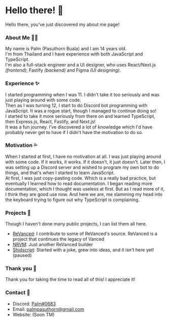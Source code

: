 # Hello there! 👋
Hello there, you've just discovered my about me page!

### About Me 👦🏻
My name is Palm (Pasuthorn Buala) and I am 14 years old.  
I'm from Thailand and I have experience with both JavaScript and TypeScript.  
I'm also a full-stack engineer and a UI designer, who uses React/Next.js *(frontend)*, Fastify *(backend)* and Figma *(UI designing)*.  

### Experience ✨
I started programming when I was 11. I didn't take it too seriously and was just playing around with some code.  
Then as I was turning 12, I start to do Discord bot programming with JavaScript. It was a rogue start, though I managed to continue doing so!  
I started to take it more seriously from there on and learned TypeScript, then Express.js, React, Fastify, and Next.js!  
It was a fun journey. I've discovered a lot of knowledge which I'd have probably never get to have if I didn't have the motivation to do so.  

### Motivation 💦
When I started at first, I have no motivation at all. I was just playing around with some code. If it works, it works. If it doesn't, it just doesn't. 
Later then, I was setting up a Discord server and wished to program my own bot to do things, and that's when I started to learn JavaScript.  
At first, I was just copy-pasting code. Which is a really bad practice, but eventually I learned how to read documentation.
I began reading more documentation, which I thought was useless at first. But as I read more of it, I think they are good use now. And here we are, me slamming my head into the keyboard trying to figure out why TypeScript is complaining.

### Projects 📑
Though I haven't done many public projects, I can list them all here.  
 - [ReVanced](https://github.com/revanced): I contribute to some of ReVanced's source. ReVanced is a project that continues the legacy of Vanced
 - [NRVM](https://github.com/PalmDevs/nrvm): Just another ReVanced builder
 - [Shidscript](https://github.com/shidscript/shidscript): Started with a joke, grew into ideas, and it isn't here yet! (paused)

### Thank you 💖
Thank you for taking the time to read all of this! I appreciate it!

### Contact 📝
 * Discord: [Palm#0683](https://discord.com/users/629368283354628116)
 * Email: palmpasuthorn@gmail.com
 * Website: (Soon TM)
